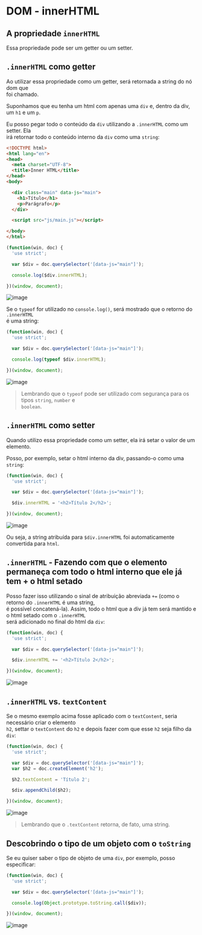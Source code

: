 # DOM - innerHTML 

## A propriedade `innerHTML` 
Essa propriedade pode ser um getter ou um setter.  

## `.innerHTML` como getter 
Ao utilizar essa propriedade como um getter, será retornada a string do nó dom que  
foi chamado.  

Suponhamos que eu tenha um html com apenas uma `div` e, dentro da div, um `h1` e um `p`.  

Eu posso pegar todo o conteúdo da `div` utilizando a `.innerHTML` como um setter. Ela  
irá retornar todo o conteúdo interno da `div` como uma `string`:  

```HTML 
<!DOCTYPE html>
<html lang="en">
<head>
  <meta charset="UTF-8">
  <title>Inner HTML</title>
</head>
<body>

  <div class="main" data-js="main">
    <h1>Título</h1>
    <p>Parágrafo</p>
  </div>

  <script src="js/main.js"></script>

</body>
</html>
``` 

```JAVASCRIPT 
(function(win, doc) {
  'use strict';

  var $div = doc.querySelector('[data-js="main"]');

  console.log($div.innerHTML);

})(window, document);
```

![image](https://user-images.githubusercontent.com/29297788/33106791-2cda73b6-cf1b-11e7-9098-d5b28a5b00e4.png)

Se o `typeof` for utilizado no `console.log()`, será mostrado que o retorno do `.innerHTML`  
é uma string:  

```JAVASCRIPT
(function(win, doc) {
  'use strict';

  var $div = doc.querySelector('[data-js="main"]');

  console.log(typeof $div.innerHTML);

})(window, document);
```

![image](https://user-images.githubusercontent.com/29297788/33106895-b60579e2-cf1b-11e7-90de-0b5b1f879040.png)

>Lembrando que o `typeof` pode ser utilizado com segurança para os tipos `string`, `number` e  
`boolean`.  

## `.innerHTML` como setter  
Quando utilizo essa propriedade como um setter, ela irá setar o valor de um elemento.  

Posso, por exemplo, setar o html interno da div, passando-o como uma `string`:  

```JAVASCRIPT
(function(win, doc) {
  'use strict';

  var $div = doc.querySelector('[data-js="main"]');

  $div.innerHTML = '<h2>Título 2</h2>';

})(window, document);
```

![image](https://user-images.githubusercontent.com/29297788/33107065-967ea444-cf1c-11e7-83ba-6011c529188e.png)

Ou seja, a string atribuída para `$div.innerHTML` foi automaticamente convertida para `html`.  

## `.innerHTML` - Fazendo com que o elemento permaneça com todo o html interno que ele já tem + o html setado 
Posso fazer isso utilizando o sinal de atribuição abreviada `+=` (como o retorno do `.innerHTML` é uma string,  
é possível concatená-la). Assim, todo o html que a div já tem será mantido e o html setado com o `.innerHTML`  
será adicionado no final do html da `div`:  

```JAVASCRIPT 
(function(win, doc) {
  'use strict';

  var $div = doc.querySelector('[data-js="main"]');

  $div.innerHTML += '<h2>Título 2</h2>';

})(window, document);
```

![image](https://user-images.githubusercontent.com/29297788/33107418-5439a294-cf1e-11e7-9eca-2bbb1e9ec091.png)


## `.innerHTML` vs. `textContent`
Se o mesmo exemplo acima fosse aplicado com o `textContent`, seria necessário criar o elemento  
`h2`, settar o `textContent` do `h2` e depois fazer com que esse `h2` seja filho da `div`:  

```JAVASCRIPT 
(function(win, doc) {
  'use strict';

  var $div = doc.querySelector('[data-js="main"]');
  var $h2 = doc.createElement('h2');

  $h2.textContent = 'Título 2';

  $div.appendChild($h2);

})(window, document);
```

![image](https://user-images.githubusercontent.com/29297788/33107195-4a84d4a4-cf1d-11e7-9f0d-7ad23a74d9d5.png)

>Lembrando que o `.textContent` retorna, de fato, uma string.  

## Descobrindo o tipo de um objeto com o `toString` 
Se eu quiser saber o tipo de objeto de uma `div`, por exemplo, posso  
especificar:  

```JAVASCRIPT
(function(win, doc) {
  'use strict';

  var $div = doc.querySelector('[data-js="main"]');

  console.log(Object.prototype.toString.call($div));

})(window, document);
```

![image](https://user-images.githubusercontent.com/29297788/33106730-d1a28506-cf1a-11e7-9626-33223b41e0a2.png)
